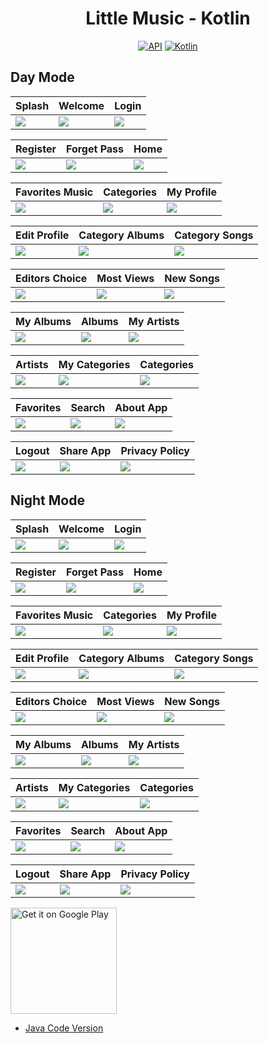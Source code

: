 <h1 align="center">Little Music - Kotlin</h1>

<p align="center">
  <a href="https://android-arsenal.com/api?level=24"><img alt="API" src="https://img.shields.io/badge/API-24%2B-brightgreen.svg?style=flat"/></a>
  <a href="https://kotlinlang.org"><img alt="Kotlin" src="https://img.shields.io/badge/Kotlin-1.9.22-blue"/></a>
</p>

## Day Mode
Splash | Welcome | Login 
--- | --- | --- | 
![](https://blogger.googleusercontent.com/img/a/AVvXsEjKWrrypKKi7KdryexPavfZypt8lh1wGi7ICGso2-r1hjk18gGasGyS0b9aVIYJ2yPLh9-jKi1W-9MagGvH8uXnAWm71HW5R47w8c1l0oB0R5O_RyA4OT_kUXqBFIoeGdQZBwxNYJ_aTd5Lraz4--wvMCxNQ28p-Webzi1A6L6VSgakzzuFF1wv9_gWmw) | ![](https://blogger.googleusercontent.com/img/a/AVvXsEhP292H_YNsvgJi-cqXQRxuHKyqLXoouMIlb8V3uk5cWjbQmqzd5t67w1Bj0jArzetx5P8e9tu6mrOOcE_rU7X23wocPQS3gCO_w7vqzNiUxhF39dVQpsum7akmwvplJP7p6oyOv8ZRlAA9dPk4ahc7tTSSeAN7sLcGsR-JMY5vOZyFS0ygIBgmosx7ew) | ![](https://blogger.googleusercontent.com/img/a/AVvXsEj6X2IkMJGPRjqPIV5SdAWtrrBFwEgG22C9SArDPLgkEBdqHj6gNMQwtDQQesNktPPXLu3AnEzZjAatX8Yz_1SoEdz3R8nQharNqlDGYZhzDj-4Qzm8Wj-7rZckrsdGVM4d58GvwKWp_9f6rYK-ZSPjXRUYsplVLsT5V_C4tzM8vJa0UnV40oAGKTab3Q) | 

Register | Forget Pass  | Home 
--- | --- | --- | 
![](https://blogger.googleusercontent.com/img/a/AVvXsEhbsLBYfu-LR4iyF8mXyqSqa2-3I2lush9iQKBkeiiFm-lee1VXA3JXgl4x8v4irWnwzZ1JHdB_nBrghjMczPi1lDKhYzedKZsll9EU83xRybTUpRw1rpeGzaC982c53-n9Ilu7552TY5n--hRjnMBWMSc8auqyvYjGEnCI4hhxxuIAcfSdl7T0WQqSaQ) | ![](https://blogger.googleusercontent.com/img/a/AVvXsEgzixLAJvX3z4wWt61NgBgLLVNsQD3iLql7B63QV6OXP45wYzffTgGGdlZTkmNkP9HeS_5bSDG_gYHWMZ5LhxcRlFp4nnc11VIALQTcoJ7HLaco43Bg4taRkOBwNmvB08-bkbD9LaLPnzs_TDs4Sn6FkGih8-Q0WiUkGyGGujD7o-CwyzSv_HRvwnpA_A) | ![](https://blogger.googleusercontent.com/img/a/AVvXsEivnsiIN2oZUhNbtQB9LvYpr-TYAbIfnlkAjx3HhUIod-9vO5lMrA9XrunraMMnlcRQL4zrkd6W8L-6JB2z-kclTxaxmYnQRsPXuoh5WXKoR1CelQ-8jmKsH4pEkhB8MCHheCoDCTvqjvNsaxffZD2Nhu2W8SJ7GXY6UfVP-USW-FbSz40HY4catb8CQA) | 

Favorites Music | Categories | My Profile 
--- | --- | --- | 
![](https://blogger.googleusercontent.com/img/a/AVvXsEiKEl8YyiEKmNJgp3iph2a28usAcMUTA5tEYEJxjLsECgPxXkg_LlCCtX-NCIANTW0MYbCLoV9ngCCWZVAXRVJM1kMwEE5IIHKVEhPPaGX1GrrmksoZ-wGtVKIqhypzX3Y-97JaWjStw5d7b5QPBDZhLSVJNmo-rNceF-KC-PtoR1U9m8ADPy3or_NbDQ) | ![](https://blogger.googleusercontent.com/img/a/AVvXsEinnT_chq_CDSQhuQ-9X1Z0mvsoL1HmxD4kSs2dMrMiVYspZHoG-WxiHDJleYCtgkNPdxdVTPlOpkfts4PDEGAENJkRyJ7s6xrmRdsKDWASf5CLZUGP9TVz_aYv8Wt3k1rS9wld7hM2-TPv9e10tLmA1YmsZgma3wKzPCEQu6utT7-0xUE5UfpdvPYuQw) | ![](https://blogger.googleusercontent.com/img/a/AVvXsEie52nXTWyyKFOy5xCCfjeAxD7cHRfkC5CDADPyNnoH_dqJuferZrRgToBNLY_d7qAucu-jHSWSF9ICvENbv9N_Ou9zRNSN2sCcrJHaTNn6QMMFielQBEX3178g1kv8kmpBRDCkb_ZttqnsgtTINT-BMmpbriOWaqmtX3fsPc0p3KIXpkC7_FgxShA6UA) | 

Edit Profile | Category Albums | Category Songs 
--- | --- | --- | 
![](https://blogger.googleusercontent.com/img/a/AVvXsEjO60CoBc2TxdYl8pEqj3LlEhToxuOdRm4GvFTC1VACbxR73mwvCPibUO8sL11jZsPghjm1bOO-fkI3lkSD3jDwXKhDLJ8XXE9m0wePvy2hsZhbYiLCuOI49RO_7vhw9ZD4rVHCnnMTksxwEtGnb5FkomAzY0uzgGXRKj1krqx2eIhQKLe5S2x4oHPILA) | ![](https://blogger.googleusercontent.com/img/a/AVvXsEiuJh6OO7CANaJYRzhmxXPT4IrsX2t5F1dxMuh0c6QbqdYX8tH-LxR8d_oLqyEpJ5RhiGzceRQEPUKvsU34mgq8iG0_HbpufQ_qpLlB17Cey8nT10AYDDzxD3FUXzC_r1wJF0SwYxNrZrhhuuGsBln3vxmSHWFneRrntB1cePNpSdBlGQauNNB5TakRdw) | ![](https://blogger.googleusercontent.com/img/a/AVvXsEjMb9C2060nM0mp0ONoDD9UE0MEebq6G65wDt4YUmzOZgOYeHipg-ceyGF-LOoDDhhS_ymaPwT1JfgRJlFyxOlnvb2BAvxr3fvY0_stwdFxZhuGw8pu8hIxSOlqWnHpMRenw0ldqxkO4Xb6BiFSM1RX06Sg33zDziex8qNFVAzhexIG6VI3ZjYXYsj_uQ) | 

Editors Choice | Most Views | New Songs 
--- | --- | --- | 
![](https://blogger.googleusercontent.com/img/a/AVvXsEgSKpARuuLuhlu5sOuDVduATtKO36T64-40-6Kko_3tFo7UXZDz-O02TfrapvT3JE80JT7iKvIgV6caIHfN3cR6eM9lKyLMjsFsJ7M6aKzEFn-oknE3MvKBM0PguHWLZkwUm6hbQxhMBFSS21msWDEVKtH0AQV3V4IlApZH5lbEWH2_Pd-E1tejSypfFQ) | ![](https://blogger.googleusercontent.com/img/a/AVvXsEhbOm_bTCAsn1YQHuAFt5XxVotRYImaQEsdllecvD841kcoy7Bc3znV_OyPHhjcED6QlrkKtV2zFyzL4Nb4jX6gKWb-ORkM4ZBkNMbIEsqi60IzxtkPVPphoFzghVWwpLk32x9X_z-KfKzQFGB9q2AjfWSLgbgzIo8jcK5iIcfX_amckcqhR2eUzYsPKQ) | ![](https://blogger.googleusercontent.com/img/a/AVvXsEh3yUOnFJCNviFEWv8UiGrVpfEVCLdMARLN0bbBt7GXMcLIpj4hJciuFoJh-Lz-B9ihoagTykNov-orI9MB1YuqlR1pUsGpEbHkgxMufF_AEjb9BpNETQxMkwsg3LDz7mhH8kZM8iWVaCspwket4hyf3ZvWJMg2D1qZ-luwiJJ2bTPkzUuc98-qPYSWPg) | 

My Albums | Albums | My Artists 
--- | --- | --- | 
![](https://blogger.googleusercontent.com/img/a/AVvXsEgoFQhG_HRUgloBTvw-LrWXFj3728OGEA11Uh3PneYI0DGvdVdru8sWx4gvU25_UwDL8O0FOobFyRTX-IMHWh45c1nJefyv0K4AojfxelC8gZghO73bcGfcTrXQU44QckZASKlYqKU79qBuzgaMPTp4ACYTFtyCj2nWtUehiLZ6t2gWTP4dOV_qkVfOeQ) | ![](https://blogger.googleusercontent.com/img/a/AVvXsEhGT6_zqOf9Vcw8bgnb3du6wzAZ6HJbZSwghnU_2hMcJnO7F_m6GrP_D-vGZOSqJWp5EO6STzfoUhD-1Mwm21S5TxsPaoIOmSyjhz7qAYA4wmx5LN6xJKdvsY-GL4lQN_dIUPgrGqiJeDjgetNlyiebAlZRZnCBjo_lk6IFvOY0pNfhjzEP2DEKv5gGaw) | ![](https://blogger.googleusercontent.com/img/a/AVvXsEi3UjjMu0u7sY2rpg-yImv5NokWgrdeo8K6Jqkny1laMonBQrw9awOI42mAY2ZeaAbKx192Zp_DNQCnLvLBNFEe3dk-j9jJPtqu1jghho5l1nu-y2qyh7M6l5lGihciZ_0OH41gZjhGkD5K2US9iDSW1HuAfbH1s4xVEQy6VzdtWLzDhtK2tAzw42G0MA) | 

Artists | My Categories | Categories 
--- | --- | --- | 
![](https://blogger.googleusercontent.com/img/a/AVvXsEg4THW4pEEbTqOpgkryfi5jYIesuJOWITsXT_YIJBY97KqHfY7yZVNjn3dQ2VvUQ0vzCKd6eVaTj7SddjpFRjcf2fDjzPLja0V6peeqHw6HxwEUweoXQR11x0RZB5x3Jr2269zR_Dy9tYTElfygOnsuRISlrwcopYFw38OpVBgKnThdcojGKi9fTX6BQg) | ![](https://blogger.googleusercontent.com/img/a/AVvXsEgZC4ZHvBoihCcT5YI4IoS64h3CkG2FJQoTUsghGbOmunOcA_Sgn5-H4kuHckG66nyrK_jyBSKA1Tp2csdSRm658ONdAyQRPCdEXPNm_5v7BkbeKZrd0mmDTYw_cMsHN_chCTK1Ri--8s_AL8nEW1JNEeovGDJmc6sHrSKTfDhpCcpYte9G9rHoBREzMA) | ![](https://blogger.googleusercontent.com/img/a/AVvXsEgOuUYscnvCkJ7Vh8_MTI3_ddo1_-49DXJQ0LSh9f-XDinn-OsSD_sOyMI-3dkRMM3-5ZNDxHKxvz5Rp5MdKBV1xhe9WYSaKopQeCNm5R4aWGr6tYpgwi6Vhhu3AidfxbcX3pIF0DUo1JvDZdjVTMASmdVcu__AEW95yPvC0dkk5Xj08Tqx2D9B2ZW4ZQ) | 

Favorites | Search | About App 
--- | --- | --- | 
![](https://blogger.googleusercontent.com/img/a/AVvXsEirq-tdFclPfoZKQmTSQuBxTqxuCJf4HTMPf3rj_icAdWRKAqLu_5cVRGUjmpN65zBjDgw4mCZdkYURmYGXA649RkRNVsGX88XPjoqMQq8F001XY7RvhujM3sZoRSLDuoCoC_eEYX3JI5a162TO0znJr5kN2wMLD-G4fIWPB4WqtGsOPBZYP5GUfOx8Tg) | ![](https://blogger.googleusercontent.com/img/a/AVvXsEjZP35bwpZwQiqSCg2S4eRk0V7tptk8GnPxh08hCbg4a_-XKCBXd78xvf6COTCO2TGn3Lv4cjxMoO0gemC4wFHzvjHrL8Cev-EBijwfLJnXZe6WbLJfVy_Q0qD9uA1EOail6Le1v-JSMdBUx_HLVHtlKzbcsMp6hAqEC-DeTWds6Z0rw3eXdMo1baXYrQ) | ![](https://blogger.googleusercontent.com/img/a/AVvXsEjMRmLkSt2rsVhtADHCkZ8BSsbq4uuM7-pkp8fwLHApDydN6gV_U8mvzFFbHUZQ8_91d5IL2EehRKhf-0Ukx3nT8KUoVC8rZ-tqmgH3swVCURXxvgI-ACaG0AAJnhBmCUg6n83yYGYDXhk3QLGEoRXzqNv_fMSZo0AvyBiH0W09Gnd-5rBKs3S2DdQvmg) | 

Logout | Share App | Privacy Policy 
--- | --- | --- | 
![](https://blogger.googleusercontent.com/img/a/AVvXsEgCfd_bW4M9NWClxLsJk-bXNnzZVFZqdAGg631aNYdCMERRwf55KA_iItuH0dSPWYZSGHZI9OFW30sUIXKVCCUoNPRWWzJXpqOAXhwUG40W5kmDN5uObuAHLeTEoeeuMWojq3L7dMtZB694tkufLQqhTJEfa9slquusjDhmnVl7MElX6QW_N1KqAgFreg) | ![](https://blogger.googleusercontent.com/img/a/AVvXsEgi7zDHBmXG1Wn5yxSaJX0PVFIrA57zq5nuqV0paOk8uZAuLxo4qUcETh53KXgzBHtN0T7NpuXsMpL84LE-MjfXnxBXAZbc2DkF3_N-sURIHg0rB6S0-sUHUw4FG68CoVNmgjQJZnPVmgQND7YAU3YO8kXnRYgA_Ik__-9Cc8SeJIPVhN8msC3iUC5Tdg) | ![](https://blogger.googleusercontent.com/img/a/AVvXsEjgqAjtzKyi67FMa9alcaHhzMhN1oP9N1SNJopGJJFMbA7SwZ0pDiEn4x5-XDM_9Ig9klqCGr4FpU2XMB5OAVXJ7TKrCSvbu34Wrcvd_JBduAOQEkW3f2BZcWRZgTfArvKzVYhsKnkRHI_5XNz401uUtOaWqqupECpt84aGVjws6RUixNeCnx5cFoi32A) | 

## Night Mode
Splash | Welcome | Login 
--- | --- | --- | 
![](https://blogger.googleusercontent.com/img/a/AVvXsEiy9TKcc8kNdEKYF3NS878r5_DQA-ZVc5YJvwAK1OsCbB9pDDNxMTsL6oTA_H30L9kF9ChvS54q1pzThxdgovgC3cdz4ntxQmFbL-BP37HYF5OtSxtX34k0axBuUetCY5lkyp6lOAcnHXXXje95NNmfKeVeEjQYS6tcim45InMYoJUK5YZnNE1xSsIrCA) | ![](https://blogger.googleusercontent.com/img/a/AVvXsEgArYEU-2Sxzbe4dWTYwUs5eEma10bkjxqwauZ_K9HGioq9-AEPYuBmPYEPQQf2OPpdpziFi_tg6vnUKP8l1LKQTZ9OOsn-OuAF77X421zrDSsgtN33QAGhz9LBBPISZXKTnuBFwel7aToaEAnbaHKQVMXlGk3XDKp92qCxJOu3Z_dwfQjm5_t5ClbMZA) | ![](https://blogger.googleusercontent.com/img/a/AVvXsEhcehB5nU3EfXxIcLMin1G6ItX4u5bITdSczY5-q6srBkmIlItV9n4PPb3LDPS1YzTc0TBMLfEmKUOt2ntvjHXkXtlD0u1YhQXWoNrDobEBBwdoxDtdb05udWgxI2T4SaEFHdwFDH-Sb61LxaFQm0NI-V8K4-jOkn7ZJytsuTMd2_pZyx-sd8aKqJde-Q) | 

Register | Forget Pass  | Home  
--- | --- | --- | 
![](https://blogger.googleusercontent.com/img/a/AVvXsEg8Ud5QzhGiKpUXtjWCuDIZKCz3jzj3MSaZV7msTFZqwlM7VIkYtoos-K6MjT6LhVhxLKzjHZSy-ptvf4CNrMlxVr9o7SfzwQr06h4qM4A9PAsOV76bw2x7oFlZffybsuVHJdisO5EVtWPWPSyYeJLCfZB0BsLfwYswEJqBVopkpv6KWBFr3xYEIeOc2w) | ![](https://blogger.googleusercontent.com/img/a/AVvXsEgSIqkZKqWET-gpaFA1l0BwGEt3-2ytMPueNqMZMBXDZ32966n5FmdLSwS3heZXEAVwW6BdrdHS0A8DmlMH1Gvr74o3cHyQuc2GgyqAZndnMDTZWY2rHofW8JQfI3ePjtuF3NcO0Ub2KvA6QakNK68d50XIiuUzjiG95IbEtyD44NUcnoBZpGvuLgw7cA) | ![](https://blogger.googleusercontent.com/img/a/AVvXsEjO3F6mii4RWbryIUNY93idOFvlm-ooY28kveZ_5PmY28RFOIpljNNPs2_y5Vc12bPk_UDuQthMRBc_UMHuTt14-T_TQEDAtXJh1h1Bj478DQlYvUq-WgtQbQ2mpUCAy6qN8LpaxXwc3c2Yx4R-XcVgXeTyKxKbqqrqRRfvfcQwT1-5XXyP_Zq9hrucEQ) | 

Favorites Music | Categories | My Profile  
--- | --- | --- | 
![](https://blogger.googleusercontent.com/img/a/AVvXsEhTVo8mennmB-idq4gec85_YAd3XOcuDuMFPvwTRvISLALr2pLhoJ0jyvwomis-k2zcg8wUIUnMe90p0bx1KJIlNMphj6xjjc-A3-VVYfTL9884jpjtF8-xLIsI8-PMBMDvpff6d-YcPvhPfboodwHXjSOSHT5L7xWPGA3aDS4ytbltyrbZjeTaii0G3w) | ![](https://blogger.googleusercontent.com/img/a/AVvXsEiE7I6hfCmh0lYwKw9JjWBFzatpCN_9nWvfPKQWfpiXnTeo00hdJVjeEGYJS4c37CV5Hcv7H2TFdXtRywqqO0pU43SNq_FIj9LVq7A75LZr-8tfRq7tgH5ZV1UaXFXqBjBCO4dxHtnsy2gTmks27DvvqE-XKvqS15T5_S4HoEdmtrdYwJDD9NyzAF6gZg) | ![](https://blogger.googleusercontent.com/img/a/AVvXsEhmx7WW4AoAuJQn-Vgnb9DvjWPWyRrn1dT3Q89EhnQ9j9PDzoa9rYH6rD3LJ6pKw9TItOL37yTzEc89zNYUqLFXUxrmXhkdp_rsgY7aXfCkHtuRnjkTpyOG5HwDicnmq1fCUB_H627lSshlEKzUFjBSfs9mr69BwoPFkW1x68EUIpX__UCrUsfIKG11sA) | 

Edit Profile | Category Albums | Category Songs 
--- | --- | --- | 
![](https://blogger.googleusercontent.com/img/a/AVvXsEjjrHu1i74ufImwSunT-patEp6pgKjCFpGY3SRy8Usbow2IPcQPPfSXuPHmv9j8f7uZ15K8oXKMjXegWvklHQH71n02HhWlFoibJMV4iQBfFA9qSzwaRfsk0783V8kJbJr66ULiCbu9z1OLu8bCVu6wjEhu4gBImrGOqH4c_Xt0sfC8iVggVZvLCt36SQ) | ![](https://blogger.googleusercontent.com/img/a/AVvXsEi7zkv3oE6uYXAHfn8IIlh2Ox_ybSMcoOaCvH4lGhSJ0mcmncePZdmaxNSqyMGSo8FoayVZRLT_BcRj7l1NLP5ZJ_J11RNeGCqKSGg_IABsPcKyVvY1fnHE0ga3ewa9mgz9UkaxTvP4lbYZW0olbv6WFB6guUjiSpuJM8-zwRBCbUE7RlUeBU06J4wJlA) | ![](https://blogger.googleusercontent.com/img/a/AVvXsEg6sLHhFfAaAU0cO9Ueahje-Z8Z2F80KSumkIFMYtOQz-44k_LjBQ8uOGP5saExnhltjwhCypGebvUOZTVtTr3V8qDl-tjlivbHPwYT2VSXRPI_a9SAyCTNuWeIW_7549we8YKRn_vVKc-XQCwzGsnaAZ9GXS9NfR9iRVcgLKaz2xpPAxqULt9dpEWJQQ) | 

Editors Choice | Most Views | New Songs 
--- | --- | --- | 
![](https://blogger.googleusercontent.com/img/a/AVvXsEjRzAitLtkdRoGHJWZtTonlT0s9S6MMjNaEq9McbVxTCprxPw795xbS94uL7_cjX8cLqkkdZ5JF1wAhzTzpMpPEHGX8KqwVdOx9wV01HRDm8xb5wIn8VSchG5Lh9xHOKZaclGqNAo4ka_ApYMPDI43mSfr5P02oxb9tdC4rNMr5cGepOqFP_P5jUFKjWQ) | ![](https://blogger.googleusercontent.com/img/a/AVvXsEguddAaBrUQofLSW4Juk2iXt9IcYEUex2v4yboZX1WY4ClrFcnj0Cl060UyshJ6Px8LejOKcVEa5iqRB7mdygQaUcBsqNmzUBgCt5ccbgGH54KUfB0wcHX_KMNX_olRZAO3RevQ-r0QxC8H3WAMkakJhQLrvw1YZeBbekLSMZEunProSuszb5w78QOobw) | ![](https://blogger.googleusercontent.com/img/a/AVvXsEiyyrAOY1aoowskpvPOPxlSS0zwqc6zpjzw903N_tIq2Dcugws_48mLoqj8pxlOisa9EKkVSBwgd5uK8stA4gDdSJmOD0Cx-asyF_LoRDLLh-yQ68hqCYQdNiplG2iTkvb0jqAiJChqLwVhcTJhL0cV1a15GFSwqIg0NGn2lIfKsIonsfUshoWQyb7WkA) | 

My Albums | Albums | My Artists  
--- | --- | --- | 
![](https://blogger.googleusercontent.com/img/a/AVvXsEhlq582AOSlf_yxtZSQnJQ1-mTKkX-4r8i0euN8hAAQhWjldzdX2M1yokn5y1kLYzVzemgXnkkzWfBSj-ACblQfMXrxE2ZsNfbQ3uTRRd9Cl8Mnxj27js4HziogTNVvd2qr47WojreeL-kv1thpxz-qdzk5r2i8tLnlSaRXtETl2kpUrKdngv67veszlg) | ![](https://blogger.googleusercontent.com/img/a/AVvXsEgho6KpBqXmm-_cPCrXxUXtcfvRWctQsx9wdQJGDIVangPjLOkqxZJ_hg6_4OpF9BqqiKB0i7XhehDyALvSH6CCpmdoXrhxeq6swKBG3_fVIDHBF4f4bRdrJlYOjKY3sS42lRibYwYUizm-cWMprQhXvc6TCcPA1SNPMz3sCQCaWY5waqM1OzZ-3a2CDQ) | ![](https://blogger.googleusercontent.com/img/a/AVvXsEjCcOiA6imWuC9j9NMQtwGX5SV6SLzD-1vp_hgBYdKfVEPZCFN7NM_lmDSTmB-M1vjK6Dl74Sq-CTUIxPXmTaxioz5qni12xDlyrKheKc_TlZBWrF1bYeHPiUlVfFaWbby6uP_4xb_Zt1_WWq6l3f6LLRqtESFtHDFIEfjk-QKoCGxkZYugkYH4nP7lAg) | 

Artists | My Categories | Categories  
--- | --- | --- | 
![](https://blogger.googleusercontent.com/img/a/AVvXsEjWVkbOw74bJgR4Xy6BymCc2IFEJg2Wrpu713ed-BM53gEKfUCcOEnLGSqri6CLtekVZPPpZ8w3O83lfcQhFL9UBSCKeA4sHF0zZYmMQP16GeQNmzXMgo1tba2aStAjdzZp97wJN3N0UtOZXI_l61pU11837cwM6IExpUxqzRUh6o6nfMbCZ40gKINT1w) | ![](https://blogger.googleusercontent.com/img/a/AVvXsEgDseC4LLpyWocRfwKQEF5ALGbI1_ut9Ery_FdREqko0eo8H55K8_jf3MPu5zEvC-KkxsqwXL_PX0HIx5Ow_ERmpVzxf5V7gQUorHuECSuhq9P-4HmRUTh5qLioOCi0HDMd7UsucL-5JEuXYFvLOIU48DtATF6C_fPUcVBP5A1YJpZqtBgnB24eozOYsw) | ![](https://blogger.googleusercontent.com/img/a/AVvXsEjVnWzYaXR2jlsHJSk3cUdvDjYmx5XTvOOpjE8UgQ_4ZFvTO-uyKJj5EVOUQ8dLMUCHQkgE8GmL-s39QVrII_7QttfHyTxW4liTxhE2_HT4VfwngwKpSJnUt_vqOnLJuNW9HIeeIbmFqxvHBwYxS38Ha9YlF8ziqzzfjbH5L7g1bp6xP9Get0Nv4xl4kA) | 

Favorites | Search | About App 
--- | --- | --- | 
![](https://blogger.googleusercontent.com/img/a/AVvXsEionJ5U2jMQlBWIk5zwdSxtsGRxeo0rmwLZSKwYorCvX40_L8BQtgAl4X3trNgpej0h0ZQthRqUweaNLXQFdWMFV8hIXybuuPjU7C9scCJXS-EJWlR8ba5RNpdaZYmWQjHMR3_jUFbW3jMjqjVDaJ2ZhA382JqzoPKUhjzwhFAMVn9AFANLRlO_U6z7xw) | ![](https://blogger.googleusercontent.com/img/a/AVvXsEj_WaRxAnSBbmS6fN_hHgaGOvaPvhm3u2VMUW-HoQYhJmXSE5O2afJqkUGULU1SrhhxK2dhjAB1wUPgAheiLBMwmJdeUT8d6qzSPYM6AI4gcyAb9xaHM7wlnZifUIQMy7pePO6Xy2z66E93ceIwqE-jmxggZl4MxG6xN522IDc5Rx-hJ_Rn80QRyaCIMQ) | ![](https://blogger.googleusercontent.com/img/a/AVvXsEjAWDlOU4SIW6qPoVVDRpEKXeazTjErkz7EXykPkyE-3dX_3zWtFfX1q7nSm0SkgY9yGa93hJdqQCNKz56MhLNhfHk6fEwXrNxvHnGuZJXx0YY4OfLf_6jpmnNURHB_v70I19axE5Dr3GNKN67gJLrdZFmpADX87O9vckXaFCnOWOJwDDVJdoAeptbwbg) | 

Logout | Share App | Privacy Policy 
--- | --- | --- | 
![](https://blogger.googleusercontent.com/img/a/AVvXsEhSWDG2K9upynKWDTPtgB-SHbdLR-Ceer4UaD778RLPl4h5GPf4ay5G1QTFTrE1_-rLPEe_h6ujwQoBSPQ4F7E9M-vbtHXIyAFPY0eISzQwEcfPJegD2xqgFw0AMoXt4l2CKABnQsHAiX4L1_XvKpK5j-QAs4TPnTCDerR1JdesqXwD0dGSvH33ufT-Rw) | ![](https://blogger.googleusercontent.com/img/a/AVvXsEglPSAJ9cHz3g9OJLN4BgpcScjdS2ygf8JLZCEyNYDgS_3iCoElDkaKUirm6zHV5srYGAuRHT3G1w9egJnH8Vr9M92pSBTzj3y6kTM4f847wevUPUUh7mNpkz2nhHMcjMQof2Tx9AebnDJDDgs4j_mX9mZuhwU5Y7oZrJ0dG8XdXDgzQefCTSR7tTfrRg) | ![](https://blogger.googleusercontent.com/img/a/AVvXsEhtVgbw67hWg1E0xGCU0_T4UhN0VuBbDAXbpHu4ZkZBXbY-5OPHMdDAiSpvgog7sDqoDXXvvX6TwzJjwieOV_ukrwgRPJFbInE9IXMiNdihqfw-0vpc5PiLo9cYAManILYTe_xvjaRiPltLcSTJ4IXZoH79tQTCcGUks3OHN6AdId3gYQCMwI9ThyZyfA) | 

<a href='https://play.google.com/store/apps/details?id=com.flatcode.littlemusic'><img alt='Get it on Google Play' src='https://play.google.com/intl/en_us/badges/images/generic/en_badge_web_generic.png' width="170px"/></a>
<br />

- [Java Code Version](https://github.com/selimdawa/LittleMusic/)
